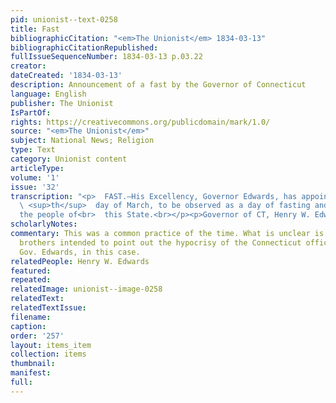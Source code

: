 ```yaml
---
pid: unionist--text-0258
title: Fast
bibliographicCitation: "<em>The Unionist</em> 1834-03-13"
bibliographicCitationRepublished: 
fullIssueSequenceNumber: 1834-03-13 p.03.22
creator: 
dateCreated: '1834-03-13'
description: Announcement of a fast by the Governor of Connecticut
language: English
publisher: The Unionist
IsPartOf: 
rights: https://creativecommons.org/publicdomain/mark/1.0/
source: "<em>The Unionist</em>"
subject: National News; Religion
type: Text
category: Unionist content
articleType: 
volume: '1'
issue: '32'
transcription: "<p>  FAST.—His Excellency, Governor Edwards, has appointed the 28<br>
  \ <sup>th</sup>  day of March, to be observed as a day of fasting and prayer, by
  the people of<br>  this State.<br></p><p>Governor of CT, Henry W. Edwards</p>"
scholarlyNotes: 
commentary: This was a common practice of the time. What is unclear is if the Burleigh
  brothers intended to point out the hypocrisy of the Connecticut officials, particularly
  Gov. Edwards, in this case.
relatedPeople: Henry W. Edwards
featured: 
repeated: 
relatedImage: unionist--image-0258
relatedText: 
relatedTextIssue: 
filename: 
caption: 
order: '257'
layout: items_item
collection: items
thumbnail: 
manifest: 
full: 
---
```

